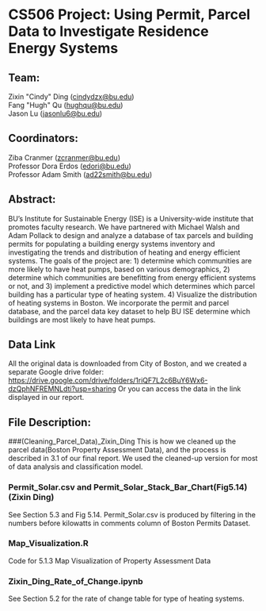 # CS506 Project: Using Permit, Parcel Data to Investigate Residence Energy Systems

## Team: 
Zixin "Cindy" Ding (cindydzx@bu.edu)<br/>
Fang "Hugh" Qu (hughqu@bu.edu)<br/>
Jason Lu (jasonlu6@bu.edu)<br/>

## Coordinators:
Ziba Cranmer (zcranmer@bu.edu)<br/>
Professor Dora Erdos (edori@bu.edu)<br/> 
Professor Adam Smith (ad22smith@bu.edu)<br/>

## Abstract:
BU’s Institute for Sustainable Energy (ISE) is a University-wide institute that promotes faculty research. We have partnered with Michael Walsh and Adam Pollack to design and analyze a database of tax parcels and building permits for populating a building energy systems inventory and investigating the trends and distribution of heating and energy efficient systems. The goals of the project are: 1) determine which communities are more likely to have heat pumps, based on various demographics, 2) determine which communities are benefitting from energy efficient systems or not, and 3) implement a predictive model which determines which parcel building has a particular type of heating system. 4) Visualize the distribution of heating systems in Boston. We incorporate the permit and parcel database, and the parcel data key dataset to help BU ISE determine which buildings are most likely to have heat pumps.

## Data Link
All the original data is downloaded from City of Boston, and we created a separate Google drive folder:
https://drive.google.com/drive/folders/1riQF7L2c6BuY6Wx6-dzQphNFREMNLdti?usp=sharing
Or you can access the data in the link displayed in our report.

## File Description:
###(Cleaning_Parcel_Data)_Zixin_Ding
This is how we cleaned up the parcel data(Boston Property Assessment Data), and the process is described in 3.1 of our final report. We used the cleaned-up version for most of data analysis and classification model.

### Permit_Solar.csv and Permit_Solar_Stack_Bar_Chart(Fig5.14) (Zixin Ding)
See Section 5.3 and Fig 5.14. Permit_Solar.csv is produced by filtering in the numbers before kilowatts in comments column of Boston Permits Dataset.

### Map_Visualization.R
Code for 5.1.3 Map Visualization of Property Assessment Data

### Zixin_Ding_Rate_of_Change.ipynb
See Section 5.2 for the rate of change table for type of heating systems.


